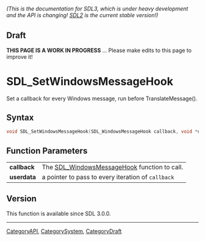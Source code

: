 ###### (This is the documentation for SDL3, which is under heavy development and the API is changing! [SDL2](https://wiki.libsdl.org/SDL2/) is the current stable version!)

## Draft

**THIS PAGE IS A WORK IN PROGRESS** ... Please make edits to this page to improve it!


<!-- #*^*^*^*^*See https://wiki.libsdl.org/SGFunctions for details on editing this page*^*^*^*^* -->
# SDL_SetWindowsMessageHook

Set a callback for every Windows message, run before TranslateMessage().

## Syntax

```c
void SDL_SetWindowsMessageHook(SDL_WindowsMessageHook callback, void *userdata);

```

## Function Parameters

|                  |                                                                        |
| ---------------- | ---------------------------------------------------------------------- |
| **callback**     | The [SDL_WindowsMessageHook](SDL_WindowsMessageHook) function to call. |
| **userdata**     | a pointer to pass to every iteration of `callback`                     |

## Version

This function is available since SDL 3.0.0.

----
[CategoryAPI](CategoryAPI), [CategorySystem](CategorySystem), [CategoryDraft](CategoryDraft)


